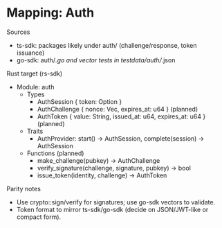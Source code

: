 # Mapping: Auth

Sources
- ts-sdk: packages likely under auth/ (challenge/response, token issuance)
- go-sdk: auth/*.go and vector tests in testdata/auth/*.json

Rust target (rs-sdk)
- Module: auth
  - Types
    - AuthSession { token: Option<String> }
    - AuthChallenge { nonce: Vec<u8>, expires_at: u64 } (planned)
    - AuthToken { value: String, issued_at: u64, expires_at: u64 } (planned)
  - Traits
    - AuthProvider: start() -> AuthSession, complete(session) -> AuthSession
  - Functions (planned)
    - make_challenge(pubkey) -> AuthChallenge
    - verify_signature(challenge, signature, pubkey) -> bool
    - issue_token(identity, challenge) -> AuthToken

Parity notes
- Use crypto::sign/verify for signatures; use go-sdk vectors to validate.
- Token format to mirror ts-sdk/go-sdk (decide on JSON/JWT-like or compact form).
